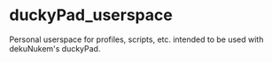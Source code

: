 # duckyPad_userspace
Personal userspace for profiles, scripts, etc. intended to be used with dekuNukem's duckyPad.
